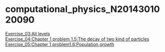 # computational_physics_N2014301020090
[Exercise_03:All levels](https://www.zybuluo.com/mdeditor#498281)  
[Exercise_04:Chapter 1 problem 1.5:The decay of two kind of particles](https://www.zybuluo.com/mdeditor#498296)
[Exercise_05:Chapter 1 problem1.6:Population growth](https://www.zybuluo.com/mdeditor#498304)  

